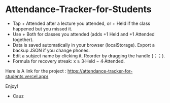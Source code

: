 ﻿# Attendance-Tracker-for-Students

- Tap + Attended after a lecture you attended, or + Held if the class happened but you missed it.
- Use + Both for classes you attended (adds +1 Held and +1 Attended together).
- Data is saved automatically in your browser (localStorage). Export a backup JSON if you change phones.
- Edit a subject name by clicking it. Reorder by dragging the handle (⋮⋮).
- Formula for recovery streak: x ≥ 3·Held − 4·Attended.

Here is A link for the project : https://attendance-tracker-for-students.vercel.app/

Enjoy!

- Cauz
